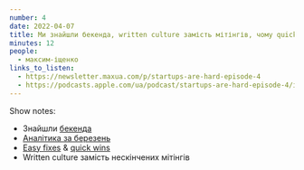 ```yaml
---
number: 4
date: 2022-04-07
title: Ми знайшли бекенда, written culture замість мітінгів, чому quick wins це важливо
minutes: 12
people:
  - максим-іщенко
links_to_listen:
  - https://newsletter.maxua.com/p/startups-are-hard-episode-4
  - https://podcasts.apple.com/ua/podcast/startups-are-hard-episode-4/id1616301447?i=1000556546646
---
```


Show notes:

- Знайшли [бекенда][1]
- [Аналітика за березень][2]
- [Easy fixes][3] & [quick wins][4]
- Written culture замість нескінчених мітінгів

[1]: https://djinni.co/jobs/400076-middle-senior-python-developer-na-dzhin/
[2]: https://djinni.substack.com/p/market-update-april-5th-2022?s=w
[3]: https://t.me/djinni_official/543
[4]: https://t.me/djinni_official/544
